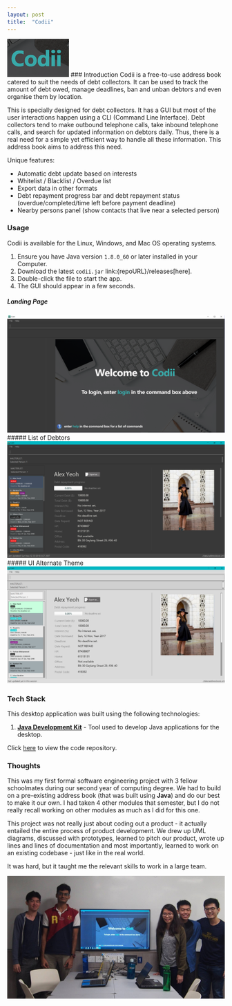 ```yaml
---
layout: post
title:  "Codii"
---
```

<img src="/assets/img/codii/codii.png">
### Introduction
Codii is a free-to-use address book catered to suit the needs of debt collectors. It can be used to track the amount of debt owed, manage deadlines, ban and unban debtors and even organise them by location.

This is specially designed for debt collectors. It has a GUI but most of the user interactions happen using a CLI (Command Line Interface). Debt collectors tend to make outbound telephone calls, take inbound telephone calls, and search for updated information on debtors daily. Thus, there is a real need for a simple yet efficient way to handle all these information. This address book aims to address this need.

Unique features:
- Automatic debt update based on interests
- Whitelist / Blacklist / Overdue list
- Export data in other formats
- Debt repayment progress bar and debt repayment status (overdue/completed/time left before payment deadline)
- Nearby persons panel (show contacts that live near a selected person)

### Usage
Codii is available for the Linux, Windows, and Mac OS operating systems.

1. Ensure you have Java version `1.8.0_60` or later installed in your Computer.
2. Download the latest `codii.jar` link:{repoURL}/releases[here].
3. Double-click the file to start the app.
4. The GUI should appear in a few seconds.

##### Landing Page
<img src="/assets/img/codii/1.PNG">
##### List of Debtors
<img src="/assets/img/codii/2.png">
##### UI Alternate Theme
<img src="/assets/img/codii/4.PNG">

### Tech Stack
This desktop application was built using the following technologies:
1. [**Java Development Kit**](https://www.oracle.com/java/technologies/javase/8u60-relnotes.html) - Tool used to develop Java applications for the desktop.

Click [here](https://github.com/jaivigneshvenugopal/Codii) to view the code repository.

### Thoughts
This was my first formal software engineering project with 3 fellow schoolmates during our second year of computing degree. We had to build on a pre-existing address book (that was built using **Java**) and do our best to make it our own. I had taken 4 other modules that semester, but I do not really recall working on other modules as much as I did for this one.

This project was not really just about coding out a product - it actually entailed the entire process of product development. We drew up UML diagrams, discussed with prototypes, learned to pitch our product, wrote up lines and lines of documentation and most importantly, learned to work on an existing codebase - just like in the real world.

It was hard, but it taught me the relevant skills to work in a large team.

<img width="800" src="/assets/img/codii/5.jpg">
